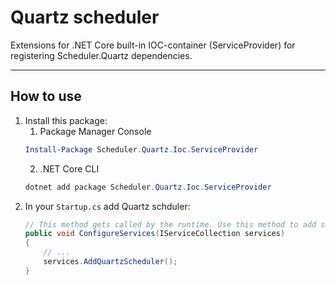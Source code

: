﻿# Quartz scheduler

Extensions for .NET Core built-in IOC-container (ServiceProvider) for registering Scheduler.Quartz dependencies.

---

## How to use

1. Install this package:
	1. Package Manager Console
	```powershell
	Install-Package Scheduler.Quartz.Ioc.ServiceProvider
	```
	2. .NET Core CLI
	```powershell
	dotnet add package Scheduler.Quartz.Ioc.ServiceProvider
	```
2. In your `Startup.cs` add Quartz schduler:
    ```csharp
    // This method gets called by the runtime. Use this method to add services to the container.
    public void ConfigureServices(IServiceCollection services)
    {
		// ...
        services.AddQuartzScheduler();
    }
    ```